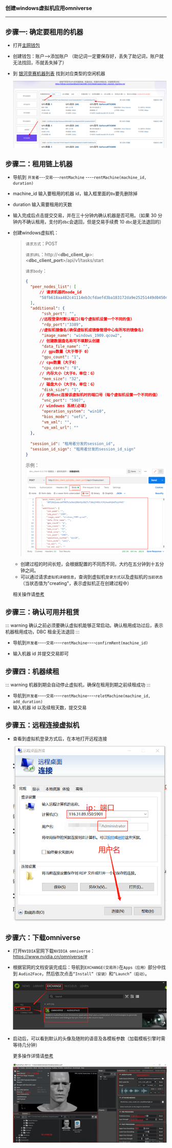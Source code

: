 ### 创建windows虚拟机应用omniverse

____

## 步骤一: 确定要租用的机器

- 打开[主网钱包](https://www.dbcwallet.io/?rpc=wss://info.dbcwallet.io)

- 创建钱包：账户-->添加账户 （助记词一定要保存好，丢失了助记词，账户就无法找回，币就丢失掉了）

- 到 [银河竞赛机器列表](https://galaxyrace.deepbrainchain.org/table) 找到对应类型的空闲机器

  ![find_machine](./image/find_machine.png)

## 步骤二：租用链上机器

- 导航到 `开发者`---`交易`---`rentMachine` ----`rentMachine(machine_id, duration)`

- machine_id 输入要租用的机器 id，输入框里面的`0x`要先删除掉

- duration 输入需要租用的天数

- 输入完成后点击提交交易，并在三十分钟内确认机器是否可用。（如果 30 分钟内不确认租用，支付的`dbc`会退回，但是交易手续费 10 `dbc`是无法退回的）

- 创建windows虚拟机：

  >`请求方式`：POST
  >
  >`请求URL`：http://<**dbc_client_ip**>:<**dbc_client_port**>/api/v1/tasks/start
  >
  >`请求body`：
  >```json
  >{
  >   "peer_nodes_list": [
  >       // 请求机器的node_id
  >       "58fb618aa482c41114eb3cfdaefd3ba183172da9e25251449d045043fbd37f45"
  >   ],
  >   "additional": {
  >        "ssh_port": "",
  >       //远程登录时默认端口(每个虚拟机设置一个不同的值)
  >        "rdp_port":"3389",
  >       //虚拟机镜像名(确保虚拟机或镜像管理中心有所写的镜像名)
  >        "image_name": "windows_1909.qcow2",
  >       // 创建数据盘名称可不填默认创建
  >        "data_file_name": "",
  >        // gpu数量（大于等于 0）
  >        "gpu_count": "1",
  >       // cpu数量（大于0）
  >        "cpu_cores": "8",
  >       // 内存大小（大于0，单位：G）
  >        "mem_size": "32",
  >       // 磁盘大小（大于0，单位：G）
  >        "disk_size": "1",
  >       // 使用vnc连接该虚拟机时的端口号（每个虚拟机设置一个不同的值）
  >        "vnc_port": "5907",
  >       // windowns 系统(必填)
  >        "operation_system": "win10",
  >        "bios_mode": "uefi",
  >        "vm_xml": "",
  >        "vm_xml_url": ""
  >   },
  >
  >   "session_id": "租用者分发的session_id",
  >   "session_id_sign": "租用者分发的session_id_sign"
  >}
  >```
  >示例：
  >![create_win](./image/create_win.png)

  * 创建过程的时间长短，会根据配置的不同而不同，大约在五分钟到十五分钟之间。
  * 可以通过请求`虚拟机详细信息`，查询到虚拟机`登录方式`以及虚拟机的`当前状态`（当状态值为"creating"，表示虚拟机正在创建过程中）

  相关操作请[参考](https://github.com/DeepBrainChain/DBC-DOC/blob/master/creat_macine/create_macine.md)

## 步骤三：确认可用并租赁

::: warning
确认之前必须要确认虚拟机能够正常启动。确认租用成功过后，表示机器租用成功，DBC 租金无法退回
:::

- 导航到`开发者`----`交易`----`rentMachine`----`confirmRent(machine_id)`

- 输入机器 id 并提交交易即可

## 步骤四：机器续租

::: warning
机器到期会自动停止虚拟机，确保在租用到期之前续租成功
:::

- 导航到`开发者`----`交易`----`rentMachine`----`reletMachine(machine_id, add_duration)`
- 输入机器 id 以及续租天数，提交交易

## 步骤五：远程连接虚拟机

* 查看到虚拟机登录方式后，在本地打开远程连接

  ![connect](./image/connect.png)

## 步骤六：下载omniverse

* 打开`NVIDIA`官网下载`NVIDIA omniverse`：https://www.nvidia.cn/omniverse/#

* 根据官网的文档安装完成后：导航到`EXCHANGE(交易所)`在`Apps（应用）`部分中找到 `Audio2Face`，然后依次点击`“Install”（安装）`和`“Launch”（启动）`。

  ![install](./image/install.png)

* 启动后，可以看到默认的头像及随附的语音及各模板参数（加载模板引擎时需等待几分钟）

  更多操作详情请[参考](https://docs.omniverse.nvidia.com/app_audio2face/app_audio2face/overview.html)

  ![face_info](./image/face_info.png)
